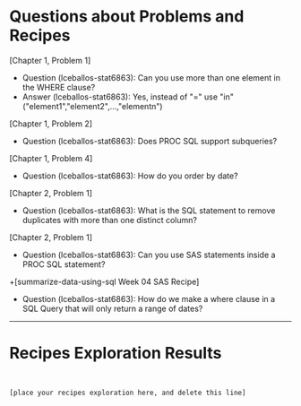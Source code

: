 
# Questions about Problems and Recipes



[Chapter 1, Problem 1]


* Question (lceballos-stat6863): Can you use more than one element in the WHERE clause?
* Answer (lceballos-stat6863): Yes, instead of "=" use "in" ("element1","element2",...,"elementn")



[Chapter 1, Problem 2]

* Question (lceballos-stat6863): Does PROC SQL support subqueries?



[Chapter 1, Problem 4]

* Question (lceballos-stat6863): How do you order by date?



[Chapter 2, Problem 1]

* Question (lceballos-stat6863): What is the SQL statement to remove duplicates with more than one distinct column?



[Chapter 2, Problem 1]

* Question (lceballos-stat6863): Can you use SAS statements inside a PROC SQL statement?



+[summarize-data-using-sql Week 04 SAS Recipe]
* Question (lceballos-stat6863): How do we make a where clause in a SQL Query that will only return a range of dates?



***



# Recipes Exploration Results



```


[place your recipes exploration here, and delete this line]



```
